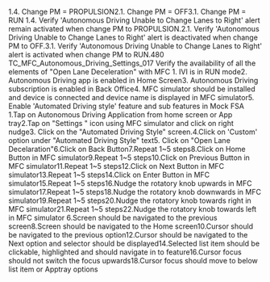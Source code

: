 1.4. Change PM = PROPULSION2.1. Change PM = OFF3.1. Change PM = RUN 1.4. Verify 'Autonomous Driving Unable to Change Lanes to Right' alert remain activated when change PM to PROPULSION.2.1. Verify 'Autonomous Driving Unable to Change Lanes to Right' alert is deactivated when change PM to OFF.3.1. Verify 'Autonomous Driving Unable to Change Lanes to Right' alert is activated when change PM to RUN.480 TC_MFC_Autonomous_Driving_Settings_017 Verify the availability of all the elements of "Open Lane Deceleration" with MFC 1. IVI is in RUN mode2. Autonomous Driving app is enabled in Home Screen3. Autonomous Driving subscription is enabled in Back Office4. MFC simulator should be installed and device is connected and device name is displayed in MFC simulator5. Enable 'Automated Driving style' feature and sub features in Mock FSA 1.Tap on Autonomous Driving Application from home screen or App tray2.Tap on "Settings " icon using MFC simulator and click on right nudge3. Click on the "Automated Driving Style" screen.4.Click on 'Custom' option under "Automated Driving Style" text5. Click on "Open Lane Decelaration"6.Click on Back Button7.Repeat 1~5 steps8.Click on Home Button in MFC simulator9.Repeat 1~5 steps10.Click on Previous Button in MFC simulator11.Repeat 1~5 steps12.Click on Next Button in MFC simulator13.Repeat 1~5 steps14.Click on Enter Button in MFC simulator15.Repeat 1~5 steps16.Nudge the rotatory knob upwards in MFC simulator17.Repeat 1~5 steps18.Nudge the rotatory knob downwards in MFC simulator19.Repeat 1~5 steps20.Nudge the rotatory knob towards right in MFC simulator21.Repeat 1~5 steps22.Nudge the rotatory knob towards left in MFC simulator 6.Screen should be navigated to the previous screen8.Screen should be navigated to the Home screen10.Cursor should be navigated to the previous option12.Cursor should be navigated to the Next option and selector should be displayed14.Selected list item should be clickable, highlighted and should navigate in to feature16.Cursor focus should not switch the focus upwards18.Cursor focus should move to below list item or Apptray options